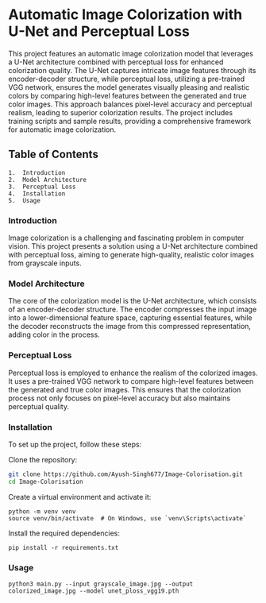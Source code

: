 
# Automatic Image Colorization with U-Net and Perceptual Loss

This project features an automatic image colorization model that leverages a U-Net architecture combined with perceptual loss for enhanced colorization quality. The U-Net captures intricate image features through its encoder-decoder structure, while perceptual loss, utilizing a pre-trained VGG network, ensures the model generates visually pleasing and realistic colors by comparing high-level features between the generated and true color images. This approach balances pixel-level accuracy and perceptual realism, leading to superior colorization results. The project includes training scripts and sample results, providing a comprehensive framework for automatic image colorization.

## Table of Contents

	1.	Introduction
	2.	Model Architecture
	3.	Perceptual Loss
	4.	Installation
	5.	Usage

### Introduction

Image colorization is a challenging and fascinating problem in computer vision. This project presents a solution using a U-Net architecture combined with perceptual loss, aiming to generate high-quality, realistic color images from grayscale inputs.

### Model Architecture

The core of the colorization model is the U-Net architecture, which consists of an encoder-decoder structure. The encoder compresses the input image into a lower-dimensional feature space, capturing essential features, while the decoder reconstructs the image from this compressed representation, adding color in the process.

### Perceptual Loss

Perceptual loss is employed to enhance the realism of the colorized images. It uses a pre-trained VGG network to compare high-level features between the generated and true color images. This ensures that the colorization process not only focuses on pixel-level accuracy but also maintains perceptual quality.

### Installation

To set up the project, follow these steps:

Clone the repository:
```bash
git clone https://github.com/Ayush-Singh677/Image-Colorisation.git
cd Image-Colorisation
```

Create a virtual environment and activate it:
```
python -m venv venv
source venv/bin/activate  # On Windows, use `venv\Scripts\activate`
```

Install the required dependencies:
```
pip install -r requirements.txt
```

### Usage
```
python3 main.py --input grayscale_image.jpg --output colorized_image.jpg --model unet_ploss_vgg19.pth
```

